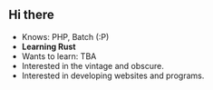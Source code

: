 ## Hi there 
- Knows: PHP, Batch (:P)
- **Learning Rust**
- Wants to learn: TBA
- Interested in the vintage and obscure.
- Interested in developing websites and programs.

<!--
**fukionline/fukionline** is a ✨ _special_ ✨ repository because its `README.md` (this file) appears on your GitHub profile.

Here are some ideas to get you started:

- 🔭 I’m currently working on useless PHP projects
- 🌱 I’m currently learning C++
- 👯 I’m looking to collaborate on websites I find cool
- 🤔 I’m looking for help with Nothing
- 💬 Ask me about the old internet
- 📫 How to reach me: No
- 😄 Pronouns: he/she
- ⚡ Fun fact: TBA
-->
